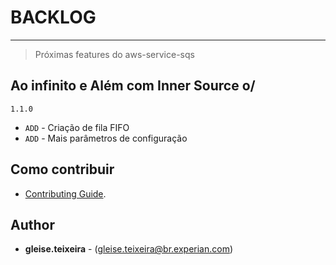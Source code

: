 # BACKLOG

----
> Próximas features do aws-service-sqs

## Ao infinito e Além com Inner Source o/

`1.1.0`

- `ADD` - Criação de fila FIFO
- `ADD` - Mais parâmetros de configuração

## Como contribuir 

- [Contributing Guide](CONTRIBUTING.md).

## Author

- **gleise.teixeira** - (gleise.teixeira@br.experian.com)
